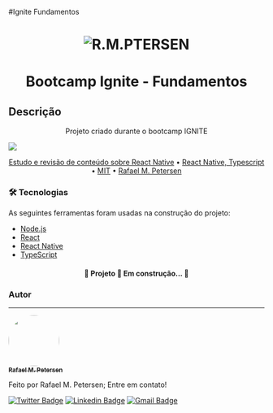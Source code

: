 #Ignite Fundamentos
<h1 align="center">
  <img alt="R.M.PTERSEN" title="#R.M.PETERSEN" src="./assets/banner_petersen.png" />
</h1>

<h1 align="center">Bootcamp Ignite - Fundamentos</h1>

## Descrição
<p align="center">Projeto criado durante o bootcamp IGNITE</p>
<img src="https://img.shields.io/static/v1?label=React-Native&message=V:0.73&color=7159c1&style=for-the-badge&logo=ghost"/>

<p align="center">
 <a href="#objetivo">Estudo e revisão de conteúdo sobre React Native</a> •
 <a href="#tecnologias">React Native, Typescript</a> • 
 <a href="#licenc-a">MIT</a> • 
 <a href="#autor">Rafael M. Petersen</a>
</p>

### 🛠 Tecnologias

As seguintes ferramentas foram usadas na construção do projeto:

<!-- - [Expo](https://expo.io/) -->
- [Node.js](https://nodejs.org/en/)
- [React](https://pt-br.reactjs.org/)
- [React Native](https://reactnative.dev/)
- [TypeScript](https://www.typescriptlang.org/)

<h4 align="center"> 
	🚧  Projeto 🚀 Em construção...  🚧
</h4>

### Autor
---

<a href="https://www.linkedin.com/in/rafael-petersen-ab827a14a/">
 <img style="border-radius: 50%;" src="https://github.com/rmpetersen86.png?size=100" width="100px;" alt=""/>
 <br />
 <sub><b>Rafael M. Petersen</b></sub></a> <!-- <a href="https://www.linkedin.com/in/rafael-petersen-ab827a14a/" title="RMPetersen"></a> -->


Feito por Rafael M. Petersen; Entre em contato!

[![Twitter Badge](https://img.shields.io/badge/-@tgmarinho-1ca0f1?style=flat-square&labelColor=1ca0f1&logo=twitter&logoColor=white&link=https://twitter.com/rafaelpetersen1)](https://twitter.com/rafaelpetersen1) [![Linkedin Badge](https://img.shields.io/badge/-Rafael-blue?style=flat-square&logo=Linkedin&logoColor=white&link=www.linkedin.com/in/rafael-petersen-ab827a14a)]( www.linkedin.com/in/rafael-petersen-ab827a14a) 
[![Gmail Badge](https://img.shields.io/badge/-rafael.petersen86@gmail.com-c14438?style=flat-square&logo=Gmail&logoColor=white&link=mailto:rafael.petersen86@gmail.com)](mailto:rafael.petersen86@gmail.com)
